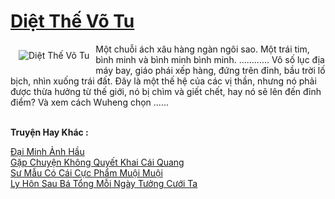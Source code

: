 <a href="https://truyentiki.com/diet-the-vo-tu.31690/" title="Diệt Thế Võ Tu"><h1>Diệt Thế Võ Tu</h1></a><div style="display:table"><img align="right" style="float: left; padding: 10px;" src="https://truyentiki.com/a/img/str/src/31690.jpg" alt="Diệt Thế Võ Tu">Một chuỗi ách xâu hàng ngàn ngôi sao. Một trái tim, bình minh và bình minh bình minh. ............ Vô số lục địa máy bay, giáo phái xếp hàng, đứng trên đỉnh, bầu trời lố bịch, nhìn xuống trái đất. Đây là một thế hệ của các vị thần, nhưng nó phải được thừa hưởng từ thế giới, nó bị chìm và giết chết, hay nó sẽ lên đến đỉnh điểm? Và xem cách Wuheng chọn ......</div><p><br><b>Truyện Hay Khác :</b></p><a href="https://truyentiki.com/dai-minh-anh-hau.31689/" alt="Đại Minh Ảnh Hầu">Đại Minh Ảnh Hầu</a><br/><a href="https://github.com/nownovels/top500/tree/master/truyenhay/33747/" alt="Gặp Chuyện Không Quyết Khai Cái Quang">Gặp Chuyện Không Quyết Khai Cái Quang</a><br/><a href="https://www.wattpad.com/story/227870052-s-mu-c-ci-cc-phm-mui-mui" alt="Sư Mẫu Có Cái Cực Phẩm Muội Muội">Sư Mẫu Có Cái Cực Phẩm Muội Muội</a><br/><a href="https://wikitruyen.wordpress.com/2020/06/23/ly-hon-sau-ba-tong-moi-ngay-tuong-cuoi-ta/" alt="Ly Hôn Sau Bá Tổng Mỗi Ngày Tưởng Cưới Ta">Ly Hôn Sau Bá Tổng Mỗi Ngày Tưởng Cưới Ta</a><br/>
